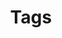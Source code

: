 ---
layout: tags
title: Tags
permalink: /tags/
insearch: false
published_on: 2015-09-01
regenerate: true
---